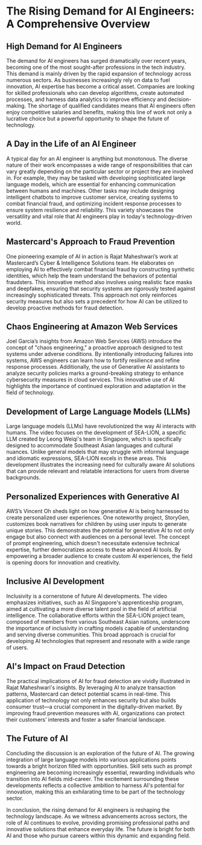 # The Rising Demand for AI Engineers: A Comprehensive Overview

## High Demand for AI Engineers
The demand for AI engineers has surged dramatically over recent years, becoming one of the most sought-after professions in the tech industry. This demand is mainly driven by the rapid expansion of technology across numerous sectors. As businesses increasingly rely on data to fuel innovation, AI expertise has become a critical asset. Companies are looking for skilled professionals who can develop algorithms, create automated processes, and harness data analytics to improve efficiency and decision-making. The shortage of qualified candidates means that AI engineers often enjoy competitive salaries and benefits, making this line of work not only a lucrative choice but a powerful opportunity to shape the future of technology.

## A Day in the Life of an AI Engineer
A typical day for an AI engineer is anything but monotonous. The diverse nature of their work encompasses a wide range of responsibilities that can vary greatly depending on the particular sector or project they are involved in. For example, they may be tasked with developing sophisticated large language models, which are essential for enhancing communication between humans and machines. Other tasks may include designing intelligent chatbots to improve customer service, creating systems to combat financial fraud, and optimizing incident response processes to ensure system resilience and reliability. This variety showcases the versatility and vital role that AI engineers play in today's technology-driven world.

## Mastercard's Approach to Fraud Prevention
One pioneering example of AI in action is Rajat Maheshwari’s work at Mastercard’s Cyber & Intelligence Solutions team. He elaborates on employing AI to effectively combat financial fraud by constructing synthetic identities, which help the team understand the behaviors of potential fraudsters. This innovative method also involves using realistic face masks and deepfakes, ensuring that security systems are rigorously tested against increasingly sophisticated threats. This approach not only reinforces security measures but also sets a precedent for how AI can be utilized to develop proactive methods for fraud detection.

## Chaos Engineering at Amazon Web Services
Joel Garcia’s insights from Amazon Web Services (AWS) introduce the concept of "chaos engineering," a proactive approach designed to test systems under adverse conditions. By intentionally introducing failures into systems, AWS engineers can learn how to fortify resilience and refine response processes. Additionally, the use of Generative AI assistants to analyze security policies marks a ground-breaking strategy to enhance cybersecurity measures in cloud services. This innovative use of AI highlights the importance of continued exploration and adaptation in the field of technology.

## Development of Large Language Models (LLMs)
Large language models (LLMs) have revolutionized the way AI interacts with humans. The video focuses on the development of SEA-LION, a specific LLM created by Leong Weiqi's team in Singapore, which is specifically designed to accommodate Southeast Asian languages and cultural nuances. Unlike general models that may struggle with informal language and idiomatic expressions, SEA-LION excels in these areas. This development illustrates the increasing need for culturally aware AI solutions that can provide relevant and relatable interactions for users from diverse backgrounds.

## Personalized Experiences with Generative AI
AWS’s Vincent Oh sheds light on how generative AI is being harnessed to create personalized user experiences. One noteworthy project, StoryGen, customizes book narratives for children by using user inputs to generate unique stories. This demonstrates the potential for generative AI to not only engage but also connect with audiences on a personal level. The concept of prompt engineering, which doesn't necessitate extensive technical expertise, further democratizes access to these advanced AI tools. By empowering a broader audience to create custom AI experiences, the field is opening doors for innovation and creativity.

## Inclusive AI Development
Inclusivity is a cornerstone of future AI developments. The video emphasizes initiatives, such as AI Singapore's apprenticeship program, aimed at cultivating a more diverse talent pool in the field of artificial intelligence. The collaborative efforts within the SEA-LION project team, composed of members from various Southeast Asian nations, underscore the importance of inclusivity in crafting models capable of understanding and serving diverse communities. This broad approach is crucial for developing AI technologies that represent and resonate with a wide range of users.

## AI's Impact on Fraud Detection
The practical implications of AI for fraud detection are vividly illustrated in Rajat Maheshwari's insights. By leveraging AI to analyze transaction patterns, Mastercard can detect potential scams in real-time. This application of technology not only enhances security but also builds consumer trust—a crucial component in the digitally-driven market. By improving fraud prevention measures with AI, organizations can protect their customers’ interests and foster a safer financial landscape.

## The Future of AI
Concluding the discussion is an exploration of the future of AI. The growing integration of large language models into various applications points towards a bright horizon filled with opportunities. Skill sets such as prompt engineering are becoming increasingly essential, rewarding individuals who transition into AI fields mid-career. The excitement surrounding these developments reflects a collective ambition to harness AI's potential for innovation, making this an exhilarating time to be part of the technology sector.

In conclusion, the rising demand for AI engineers is reshaping the technology landscape. As we witness advancements across sectors, the role of AI continues to evolve, providing promising professional paths and innovative solutions that enhance everyday life. The future is bright for both AI and those who pursue careers within this dynamic and expanding field.